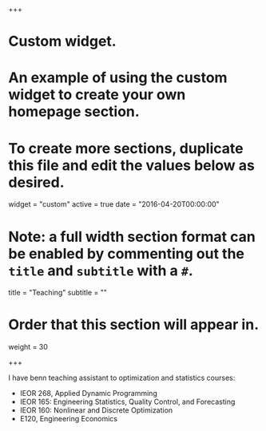 +++
# Custom widget.
# An example of using the custom widget to create your own homepage section.
# To create more sections, duplicate this file and edit the values below as desired.
widget = "custom"
active = true
date = "2016-04-20T00:00:00"

# Note: a full width section format can be enabled by commenting out the `title` and `subtitle` with a `#`.
title = "Teaching"
subtitle = ""

# Order that this section will appear in.
weight = 30

+++

I have benn teaching assistant to optimization and statistics courses:

*   IEOR 268, Applied Dynamic Programming
*   IEOR 165: Engineering Statistics, Quality Control, and Forecasting
*   IEOR 160: Nonlinear and Discrete Optimization
*   E120, Engineering Economics

